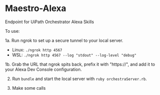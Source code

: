 # Maestro-Alexa
Endpoint for UiPath Orchestrator Alexa Skills

To use:

1a. Run ngrok to set up a secure tunnel to your local server.
   - Linux: `./ngrok http 4567`
   - WSL:   `./ngrok http 4567 --log "stdout" --log-level "debug"`
   
1b. Grab the URL that ngrok spits back, prefix it with "https://", and add it to your Alexa Dev Console configuration.

2. Run `bundle` and start the local server with `ruby orchestraServer.rb`.

3. Make some calls
